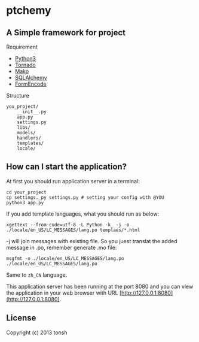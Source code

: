 # ptchemy

## A Simple framework for project

Requirement

* [Python3]()
* [Tornado](http://www.tornadoweb.org)
* [Mako](http://docs.makotemplates.org/en/latest/usage.html)
* [SQLAlchemy](http://www.sqlalchemy.org)
* [FormEncode](http://www.formencode.org/en/latest/Validator.html)

Structure

    you_project/
        __init__.py
        app.py
        settings.py
        libs/
        models/
        handlers/
        templates/
        locale/

## How can I start the application?

At first you should run application server in a terminal:

    cd your_project
    cp settings._py settings.py # setting your config with @YOU
    python3 app.py

If you add template languages, what you should run as below:

    xgettext --from-code=utf-8 -L Python -k_ -j -o ./locale/en_US/LC_MESSAGES/lang.po templaes/*.html

-j will join messages with existing file. So you juest translat the added message in .po, remember generate .mo file:

    msgfmt -o ./locale/en_US/LC_MESSAGES/lang.po ./locale/en_US/LC_MESSAGES/lang.po

Same to `zh_CN` language.

This application server has been running at the port 8080 and you can view the application in your web browser with URL [http://127.0.0.1:8080](http://127.0.0.1:8080).

## License

Copyright (c) 2013 tonsh
